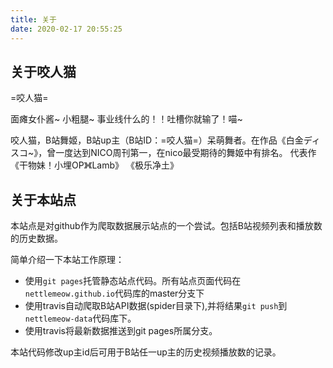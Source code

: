 ```yaml
---
title: 关于
date: 2020-02-17 20:55:25
---
```


## 关于咬人猫

=咬人猫=

面瘫女仆酱~ 小粗腿~ 事业线什么的！！吐槽你就输了！喵~

咬人猫，B站舞姬，B站up主（B站ID：=咬人猫=）呆萌舞者。在作品《白金ディスコ~》，曾一度达到NICO周刊第一，在nico最受期待的舞姬中有排名。 代表作《干物妹！小埋OP》《Lamb》 《极乐净土》

## 关于本站点

本站点是对github作为爬取数据展示站点的一个尝试。包括B站视频列表和播放数的历史数据。

简单介绍一下本站工作原理：

* 使用`git pages`托管静态站点代码。所有站点页面代码在`nettlemeow.github.io`代码库的master分支下
* 使用travis自动爬取B站API数据(spider目录下),并将结果`git push`到`nettlemeow-data`代码库下。
* 使用travis将最新数据推送到git pages所属分支。

本站代码修改up主id后可用于B站任一up主的历史视频播放数的记录。
